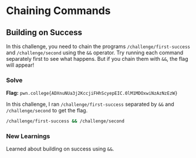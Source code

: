 # Chaining Commands

## Building on Success
In this challenge, you need to chain the programs `/challenge/first-success` and `/challenge/second` using the `&&` operator. Try running each command separately first to see what happens. But if you chain them with `&&`, the flag will appear!

### Solve
**Flag:** `pwn.college{ADXnuNUa3j2KccjiFHhScyepEIC.0lM1MDOxwiNzAzNzEzW}`

In this challenge, I ran `/challenge/first-success` separated by `&&` and `/challenge/second` to get the flag.

```bash
/challenge/first-success && /challenge/second
```

### New Learnings
Learned about building on success using `&&`.
